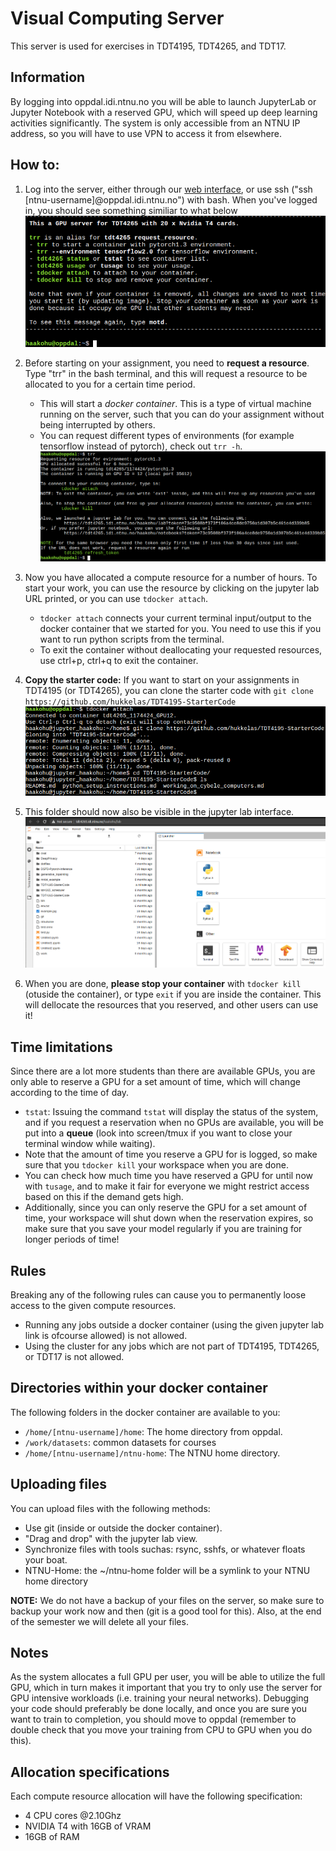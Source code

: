 # Visual Computing Server
This server is used for exercises in TDT4195, TDT4265, and TDT17.


## Information

By logging into oppdal.idi.ntnu.no you will be able to launch JupyterLab or Jupyter Notebook with a reserved GPU, which will speed up deep learning activities significantly.
The system is only accessible from an NTNU IP address, so you will have to use VPN to access it from elsewhere.

## How to:

1. Log into the server, either through our [web interface](https://tdt4265.idi.ntnu.no/ssh/), or use ssh ("ssh [ntnu-username]@oppdal.idi.ntnu.no") with bash. When you've logged in, you should see something similiar to what below
![](log_in_image.png)

2. Before starting on your assignment, you need to **request a resource**. Type "trr" in the bash terminal, and this will request a resource to be allocated to you for a certain time period.
    * This will start a *docker container*. This is a type of  virtual machine running on the server, such that you can do your assignment without being interrupted by others.
    * You can request different types of environments (for example tensorflow instead of pytorch), check out `trr -h`.
![](trr.png)

3. Now you have allocated a compute resource for a number of hours. To start your work, you can use the resource by clicking on the jupyter lab URL printed, or you can use `tdocker attach`.
    * `tdocker attach` connects your current terminal input/output to the docker container that we started for you. You need to use this if you want to run python scripts from the terminal.
    * To exit the container without deallocating your requested resources, use ctrl+p, ctrl+q to exit the container.

4. **Copy the starter code:** If you want to start on your assignments in TDT4195 (or TDT4265), you can clone the starter code with `git clone https://github.com/hukkelas/TDT4195-StarterCode`
![](git_clone.png)

5. This folder should now also be visible in the jupyter lab interface.
![](jupyter_lab.png)

6. When you are done, **please stop your container** with `tdocker kill` (otuside the container), or type `exit` if you are inside the container. This will dellocate the resources that you reserved, and other users can use it!




## Time limitations
Since there are a lot more students than there are available GPUs, you are only able to reserve a GPU for a set amount of time, which will change according to the time of day.
-  `tstat`: Issuing the command `tstat` will display the status of the system, and if you request a reservation when no GPUs are available, you will be put into a **queue** (look into screen/tmux if you want to close your terminal window while waiting).
- Note that the amount of time you reserve a GPU for is logged, so make sure that you `tdocker kill` your workspace when you are done.
- You can check how much time you have reserved a GPU for until now with `tusage`, and to make it fair for everyone we might restrict access based on this if the demand gets high.
- Additionally, since you can only reserve the GPU for a set amount of time, your workspace will shut down when the reservation expires, so make sure that you save your model regularly if you are training for longer periods of time!

## Rules

Breaking any of the following rules can cause you to permanently loose access to the given compute resources.

- Running any jobs outside a docker container (using the given jupyter lab link is ofcourse allowed) is not allowed.
- Using the cluster for any jobs which are not part of TDT4195, TDT4265, or TDT17 is not allowed.


## Directories within your docker container
The following folders in the docker container are available to you:

- `/home/[ntnu-username]/home`: The home directory from oppdal.
- `/work/datasets`: common datasets for courses
- `/home/[ntnu-username]/ntnu-home`: The NTNU home directory.

## Uploading files
You can upload files with the following methods:
- Use git (inside or outside the docker container).
- "Drag and drop" with the jupyter lab view.
- Synchronize files with tools suchas: rsync, sshfs, or whatever floats your boat.
- NTNU-Home: the ~/ntnu-home folder will be a symlink to your NTNU home directory


**NOTE:** We do not have a backup of your files on the server, so make sure to backup your work now and then (git is a good tool for this). Also, at the end of the semester we will delete all your files.


## Notes
As the system allocates a full GPU per user, you will be able to utilize the full GPU, which in turn makes it important that you try to only use the server for GPU intensive workloads (i.e. training your neural networks).
Debugging your code should preferably be done locally, and once you are sure you want to train to completion, you should move to oppdal (remember to double check that you move your training from CPU to GPU when you do this).

## Allocation specifications

Each compute resource allocation will have the following specification:

- 4 CPU cores @2.10Ghz
- NVIDIA T4 with 16GB of VRAM
- 16GB of RAM
